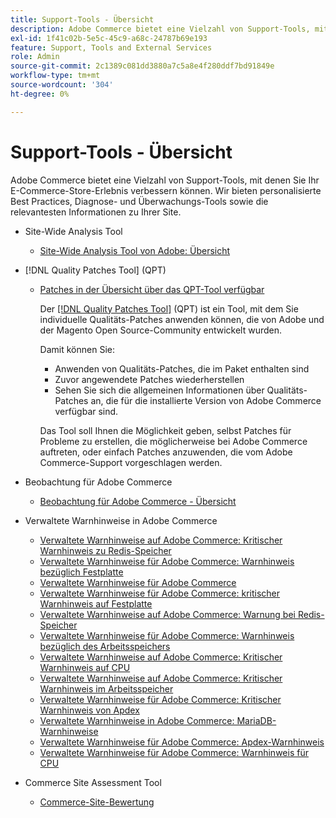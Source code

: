 ```yaml
---
title: Support-Tools - Übersicht
description: Adobe Commerce bietet eine Vielzahl von Support-Tools, mit denen Sie Ihr E-Commerce-Store-Erlebnis verbessern können. Wir bieten personalisierte Best Practices, Diagnose- und Überwachungs-Tools sowie die relevantesten Informationen zu Ihrer Site.
exl-id: 1f41c02b-5e5c-45c9-a68c-24787b69e193
feature: Support, Tools and External Services
role: Admin
source-git-commit: 2c1389c081dd3880a7c5a8e4f280ddf7bd91849e
workflow-type: tm+mt
source-wordcount: '304'
ht-degree: 0%

---
```


# Support-Tools - Übersicht

Adobe Commerce bietet eine Vielzahl von Support-Tools, mit denen Sie Ihr E-Commerce-Store-Erlebnis verbessern können. Wir bieten personalisierte Best Practices, Diagnose- und Überwachungs-Tools sowie die relevantesten Informationen zu Ihrer Site.

* Site-Wide Analysis Tool

   * [Site-Wide Analysis Tool von Adobe: Übersicht](/help/support-tools/site-wide-analysis-tool/swat-tool-overview.md)

* [!DNL Quality Patches Tool] (QPT)

   * [Patches in der Übersicht über das QPT-Tool verfügbar](https://experienceleague.adobe.com/en/docs/commerce-operations/tools/quality-patches-tool/patches-available-in-qpt/patches-available-in-qpt-tool-overview)

     Der [[!DNL Quality Patches Tool]](https://github.com/magento/quality-patches) (QPT) ist ein Tool, mit dem Sie individuelle Qualitäts-Patches anwenden können, die von Adobe und der Magento Open Source-Community entwickelt wurden.

     Damit können Sie:

      * Anwenden von Qualitäts-Patches, die im Paket enthalten sind
      * Zuvor angewendete Patches wiederherstellen
      * Sehen Sie sich die allgemeinen Informationen über Qualitäts-Patches an, die für die installierte Version von Adobe Commerce verfügbar sind.

     Das Tool soll Ihnen die Möglichkeit geben, selbst Patches für Probleme zu erstellen, die möglicherweise bei Adobe Commerce auftreten, oder einfach Patches anzuwenden, die vom Adobe Commerce-Support vorgeschlagen werden.

* Beobachtung für Adobe Commerce

   * [Beobachtung für Adobe Commerce - Übersicht](https://experienceleague.adobe.com/en/docs/commerce-operations/tools/observation-for-adobe-commerce/intro)

* Verwaltete Warnhinweise in Adobe Commerce
   * [Verwaltete Warnhinweise auf Adobe Commerce: Kritischer Warnhinweis zu Redis-Speicher](https://experienceleague.adobe.com/en/docs/commerce-operations/tools/managed-alerts-for-adobe-commerce/managed-alerts-on-magento-commerce-redis-memory-critical-alert)
   * [Verwaltete Warnhinweise für Adobe Commerce: Warnhinweis bezüglich Festplatte](https://experienceleague.adobe.com/en/docs/commerce-operations/tools/managed-alerts-for-adobe-commerce/managed-alerts-for-magento-commerce-disk-warning-alert)
   * [Verwaltete Warnhinweise für Adobe Commerce](https://experienceleague.adobe.com/en/docs/commerce-operations/tools/managed-alerts-for-adobe-commerce/managed-alerts-for-magento-commerce)
   * [Verwaltete Warnhinweise für Adobe Commerce: kritischer Warnhinweis auf Festplatte](https://experienceleague.adobe.com/en/docs/commerce-operations/tools/managed-alerts-for-adobe-commerce/managed-alerts-for-magento-commerce-disk-critical-alert)
   * [Verwaltete Warnhinweise auf Adobe Commerce: Warnung bei Redis-Speicher](https://experienceleague.adobe.com/en/docs/commerce-operations/tools/managed-alerts-for-adobe-commerce/managed-alerts-on-magento-commerce-redis-memory-warning-alert)
   * [Verwaltete Warnhinweise für Adobe Commerce: Warnhinweis bezüglich des Arbeitsspeichers](https://experienceleague.adobe.com/en/docs/commerce-operations/tools/managed-alerts-for-adobe-commerce/managed-alerts-for-magento-commerce-memory-warning-alert)
   * [Verwaltete Warnhinweise auf Adobe Commerce: Kritischer Warnhinweis auf CPU](https://experienceleague.adobe.com/en/docs/commerce-operations/tools/managed-alerts-for-adobe-commerce/managed-alerts-on-magento-commerce-cpu-critical-alert)
   * [Verwaltete Warnhinweise auf Adobe Commerce: Kritischer Warnhinweis im Arbeitsspeicher](https://experienceleague.adobe.com/en/docs/commerce-operations/tools/managed-alerts-for-adobe-commerce/managed-alerts-on-magento-commerce-memory-critical-alert)
   * [Verwaltete Warnhinweise für Adobe Commerce: Kritischer Warnhinweis von Apdex](https://experienceleague.adobe.com/en/docs/commerce-operations/tools/managed-alerts-for-adobe-commerce/managed-alerts-for-magento-commerce-apdex-critical-alert)
   * [Verwaltete Warnhinweise in Adobe Commerce: MariaDB-Warnhinweise](https://experienceleague.adobe.com/en/docs/commerce-operations/tools/managed-alerts-for-adobe-commerce/managed-alerts-on-magento-commerce-mariadb-alerts)
   * [Verwaltete Warnhinweise für Adobe Commerce: Apdex-Warnhinweis](https://experienceleague.adobe.com/en/docs/commerce-operations/tools/managed-alerts-for-adobe-commerce/managed-alerts-for-magento-commerce-apdex-warning-alert)
   * [Verwaltete Warnhinweise für Adobe Commerce: Warnhinweis für CPU](https://experienceleague.adobe.com/en/docs/commerce-operations/tools/managed-alerts-for-adobe-commerce/managed-alerts-for-magento-commerce-cpu-warning-alert)
* Commerce Site Assessment Tool
   * [Commerce-Site-Bewertung](https://experienceleague.adobe.com/tools/commerce-site-assessment/index.html)
